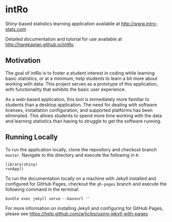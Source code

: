 intRo
=====

Shiny-based statistics learning application available at http://www.intro-stats.com . 

Detailed documentation and tutorial for use available at http://harekaplan.github.io/intRo .

Motivation
-----------
The goal of intRo is to foster a student interest in coding while learning basic statistics, or at a minimum, help students to learn a bit more about working with data. This project serves as a prototype of this application, with functionality that exhibits the basic user experience.

As a web-based application, this tool is immediately more familiar to students than a desktop application. The need for dealing with software licenses, installation configuration, and supported platforms has been eliminated. This allows students to spend more time working with the data and learning statistics than having to struggle to get the software running.

Running Locally
----------
To run the application locally, clone the repository and checkout branch `master`. Navigate to the directory and execute the following in `R`:
```
library(shiny)
runApp()
``` 


To run the documentation locally on a machine with Jekyll installed and configured for GitHub Pages, checkout the `gh-pages` branch and execute the following command in the terminal: 
```
bundle exec jekyll serve --baseurl ''
``` 

For more information on installing Jekyll and configuring for GitHub Pages, please see https://help.github.com/articles/using-jekyll-with-pages .
